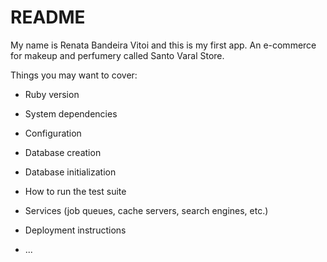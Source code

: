 
# README

My name is Renata Bandeira Vitoi and this is my first app. An e-commerce for makeup and perfumery called Santo Varal Store.

Things you may want to cover:

* Ruby version

* System dependencies

* Configuration

* Database creation

* Database initialization

* How to run the test suite

* Services (job queues, cache servers, search engines, etc.)

* Deployment instructions

* ...
